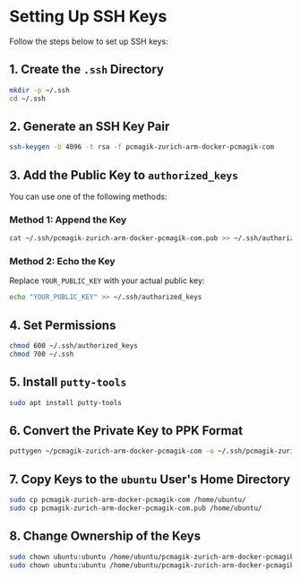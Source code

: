 # Setting Up SSH Keys

Follow the steps below to set up SSH keys:

## 1. Create the `.ssh` Directory
```bash
mkdir -p ~/.ssh
cd ~/.ssh
```

## 2. Generate an SSH Key Pair
```bash
ssh-keygen -b 4096 -t rsa -f pcmagik-zurich-arm-docker-pcmagik-com
```

## 3. Add the Public Key to `authorized_keys`
You can use one of the following methods:

### Method 1: Append the Key
```bash
cat ~/.ssh/pcmagik-zurich-arm-docker-pcmagik-com.pub >> ~/.ssh/authorized_keys
```

### Method 2: Echo the Key
Replace `YOUR_PUBLIC_KEY` with your actual public key:
```bash
echo "YOUR_PUBLIC_KEY" >> ~/.ssh/authorized_keys
```

## 4. Set Permissions
```bash
chmod 600 ~/.ssh/authorized_keys
chmod 700 ~/.ssh
```

## 5. Install `putty-tools`
```bash
sudo apt install putty-tools
```

## 6. Convert the Private Key to PPK Format
```bash
puttygen ~/pcmagik-zurich-arm-docker-pcmagik-com -o ~/.ssh/pcmagik-zurich-arm-docker-gronioss-pamagik-com.ppk
```

## 7. Copy Keys to the `ubuntu` User's Home Directory
```bash
sudo cp pcmagik-zurich-arm-docker-pcmagik-com /home/ubuntu/
sudo cp pcmagik-zurich-arm-docker-pcmagik-com.pub /home/ubuntu/
```

## 8. Change Ownership of the Keys
```bash
sudo chown ubuntu:ubuntu /home/ubuntu/pcmagik-zurich-arm-docker-pcmagik-com
sudo chown ubuntu:ubuntu /home/ubuntu/pcmagik-zurich-arm-docker-pcmagik-com.pub
```

